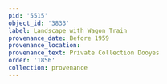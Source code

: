 ```yaml
---
pid: '5515'
object_id: '3833'
label: Landscape with Wagon Train
provenance_date: Before 1959
provenance_location:
provenance_text: Private Collection Dooyes
order: '1856'
collection: provenance
---
```

